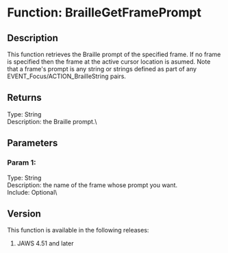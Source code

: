 # Function: BrailleGetFramePrompt

## Description

This function retrieves the Braille prompt of the specified frame. If no
frame is specified then the frame at the active cursor location is
asumed. Note that a frame\'s prompt is any string or strings defined as
part of any EVENT_Focus/ACTION_BrailleString pairs.

## Returns

Type: String\
Description: the Braille prompt.\

## Parameters

### Param 1:

Type: String\
Description: the name of the frame whose prompt you want.\
Include: Optional\

## Version

This function is available in the following releases:

1.  JAWS 4.51 and later
